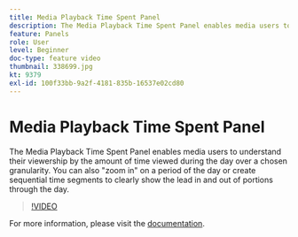```yaml
---
title: Media Playback Time Spent Panel
description: The Media Playback Time Spent Panel enables media users to understand their viewership by the amount of time viewed during the day over a chosen granularity. You can also "zoom in" on a period of the day or create sequential time segments to clearly show the lead in and out of portions through the day.
feature: Panels
role: User
level: Beginner
doc-type: feature video
thumbnail: 338699.jpg
kt: 9379
exl-id: 100f33bb-9a2f-4181-835b-16537e02cd80
---
```

# Media Playback Time Spent Panel

The Media Playback Time Spent Panel enables media users to understand their viewership by the amount of time viewed during the day over a chosen granularity. You can also "zoom in" on a period of the day or create sequential time segments to clearly show the lead in and out of portions through the day.

>[!VIDEO](https://video.tv.adobe.com/v/338699/?quality=12&learn=on)

For more information, please visit the [documentation](https://experienceleague.adobe.com/docs/media-analytics/using/media-reports/media-workspace-panels/media-playback-time-spent.html).
